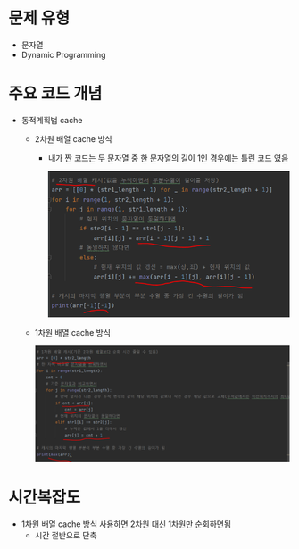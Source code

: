 # 문제 유형
- 문자열
- Dynamic Programming

# 주요 코드 개념
- 동적계획법 cache
  - 2차원 배열 cache 방식
    - 내가 짠 코드는 두 문자열 중 한 문자열의 길이 1인 경우에는 틀린 코드 였음 

      ![img.png](../../이미지/LCS_1.png)

  - 1차원 배열 cache 방식
    
      ![img_1.png](../../이미지/LCS_2.png)

# 시간복잡도 
- 1차원 배열 cache 방식 사용하면 2차원 대신 1차원만 순회하면됨 
  - 시간 절반으로 단축
